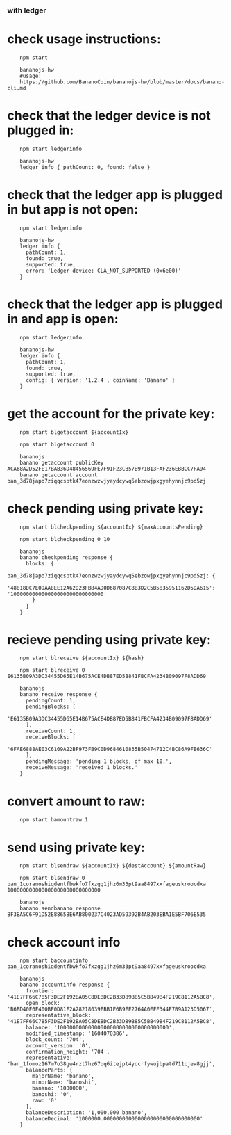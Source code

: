 ### with ledger

# check usage instructions:

        npm start

        bananojs-hw
        #usage:
        https://github.com/BananoCoin/bananojs-hw/blob/master/docs/banano-cli.md

# check that the ledger device is not plugged in:

        npm start ledgerinfo

        bananojs-hw
        ledger info { pathCount: 0, found: false }

# check that the ledger app is plugged in but app is not open:

        npm start ledgerinfo

        bananojs-hw
        ledger info {
          pathCount: 1,
          found: true,
          supported: true,
          error: 'Ledger device: CLA_NOT_SUPPORTED (0x6e00)'
        }

# check that the ledger app is plugged in and app is open:

        npm start ledgerinfo
        
        bananojs-hw
        ledger info {
          pathCount: 1,
          found: true,
          supported: true,
          config: { version: '1.2.4', coinName: 'Banano' }
        }

# get the account for the private key:

        npm start blgetaccount ${accountIx}

        npm start blgetaccount 0

        bananojs
        banano getaccount publicKey ACA68A2D52FE17BAB36D48456569FE7F91F23CB57B971B13FAF236EBBCC7FA94
        banano getaccount account ban_3d78japo7ziqqcsptk47eonzwzwjyaydcywq5ebzowjpxgyehynnjc9pd5zj

# check pending using private key:

        npm start blcheckpending ${accountIx} ${maxAccountsPending}

        npm start blcheckpending 0 10

        bananojs
        banano checkpending response {
          blocks: {
            ban_3d78japo7ziqqcsptk47eonzwzwjyaydcywq5ebzowjpxgyehynnjc9pd5zj: {
              '48818DC7E09AA8EE12A62D23FBB4AD0D687087C8B3D2C5B5835951162D5DA615': '100000000000000000000000000000'
            }
          }
        }

# recieve pending using private key:

        npm start blreceive ${accountIx} ${hash}

        npm start blreceive 0 E6135B09A3DC34455D65E14B675ACE4DB87ED5B841FBCFA4234B09097F8ADD69

        bananojs
        banano receive response {
          pendingCount: 1,
          pendingBlocks: [
            'E6135B09A3DC34455D65E14B675ACE4DB87ED5B841FBCFA4234B09097F8ADD69'
          ],
          receiveCount: 1,
          receiveBlocks: [
            '6FAE6888AE03C6109A22BF973FB9C0D9684610835B50474712C4BC86A9FB636C'
          ],
          pendingMessage: 'pending 1 blocks, of max 10.',
          receiveMessage: 'received 1 blocks.'
        }

# convert amount to raw:

        npm start bamountraw 1

# send using private key:

        npm start blsendraw ${accountIx} ${destAccount} ${amountRaw}

        npm start blsendraw 0 ban_1coranoshiqdentfbwkfo7fxzgg1jhz6m33pt9aa8497xxfageuskroocdxa 100000000000000000000000000000

        bananojs
        banano sendbanano response BF3BA5C6F91D52E88658E6AB800237C4023AD59392B4AB203EBA1E5BF706E535

# check account info

        npm start baccountinfo ban_1coranoshiqdentfbwkfo7fxzgg1jhz6m33pt9aa8497xxfageuskroocdxa

        bananojs
        banano accountinfo response {
          frontier: '41E7FF66C785F3DE2F192BA05C8DEBDC2B33D89B85C5BB49B4F219C8112A5BC8',
          open_block: 'B6BD40F6F400BF0D81F2A28218039EBB1E6B9EE2764A0EFF344F7B9A123D5067',
          representative_block: '41E7FF66C785F3DE2F192BA05C8DEBDC2B33D89B85C5BB49B4F219C8112A5BC8',
          balance: '100000000000000000000000000000000000',
          modified_timestamp: '1604070386',
          block_count: '704',
          account_version: '0',
          confirmation_height: '704',
          representative: 'ban_1fomoz167m7o38gw4rzt7hz67oq6itejpt4yocrfywujbpatd711cjew8gjj',
          balanceParts: {
            majorName: 'banano',
            minorName: 'banoshi',
            banano: '1000000',
            banoshi: '0',
            raw: '0'
          },
          balanceDescription: '1,000,000 banano',
          balanceDecimal: '1000000.0000000000000000000000000000000'
        }
